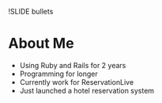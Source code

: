 !SLIDE bullets
# About Me #
* Using Ruby and Rails for 2 years
* Programming for longer
* Currently work for ReservationLive
* Just launched a hotel reservation system